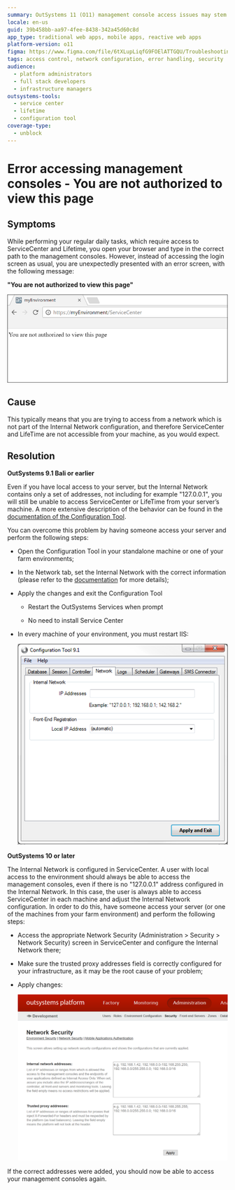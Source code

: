 ```yaml
---
summary: OutSystems 11 (O11) management console access issues may stem from improper Internal Network settings.
locale: en-us
guid: 39b458bb-aa97-4fee-8438-342a45d60c8d
app_type: traditional web apps, mobile apps, reactive web apps
platform-version: o11
figma: https://www.figma.com/file/6tXLupLiqfG9FOElATTGQU/Troubleshooting?node-id=3330:2690
tags: access control, network configuration, error handling, security
audience:
  - platform administrators
  - full stack developers
  - infrastructure managers
outsystems-tools:
  - service center
  - lifetime
  - configuration tool
coverage-type:
  - unblock
---
```


# Error accessing management consoles - You are not authorized to view this page

## Symptoms

While performing your regular daily tasks, which require access to ServiceCenter and Lifetime, you open your browser and type in the correct path to the management consoles. However, instead of accessing the login screen as usual, you are unexpectedly presented with an error screen, with the following message:

**"You are not authorized to view this page"**

![Browser window displaying an error message 'You are not authorized to view this page' when trying to access the OutSystems ServiceCenter.](images/mgmt-console-not-authorized_0.png "Unauthorized Access Error Message")

## Cause

This typically means that you are trying to access from a network which is not part of the Internal Network configuration, and therefore ServiceCenter and LifeTime are not accessible from your machine, as you would  expect.

## Resolution

**OutSystems 9.1 Bali or earlier**

Even if you have local access to your server, but the Internal Network contains only a set of addresses, not including for example "127.0.0.1", you will still be unable to access ServiceCenter or LifeTime from your server’s machine. A more extensive description of the behavior can be found in the [documentation of the Configuration Tool](http://www.outsystems.com/help/configurationtool/9.1/index.htm#t=Network_Tab.htm).

You can overcome this problem by having someone access your server and perform the following steps:

* Open the Configuration Tool in your standalone machine or one of your farm environments;

* In the Network tab, set the Internal Network with the correct information (please refer to the [documentation](http://www.outsystems.com/help/configurationtool/9.1/index.htm#t=Network_Tab.htm) for more details);

* Apply the changes and exit the Configuration Tool

    * Restart the OutSystems Services when prompt

    * No need to install Service Center

* In every machine of your environment, you must restart IIS:
 
    ![OutSystems Configuration Tool window showing the Network tab with options to set Internal Network IP addresses.](images/mgmt-console-not-authorized_1.png "OutSystems Configuration Tool")
 

**OutSystems 10 or later**

The Internal Network is configured in ServiceCenter. A user with local access to the environment should always be able to access the management consoles, even if there is no "127.0.0.1" address configured in the Internal Network. In this case, the user is always able to access ServiceCenter in each machine and adjust the Internal Network configuration. In order to do this, have someone access your server (or one of the machines from your farm environment) and perform the following steps:

* Access the appropriate Network Security (Administration > Security > Network Security) screen in ServiceCenter and configure the Internal Network there;

* Make sure the trusted proxy addresses field is correctly configured for your infrastructure, as it may be the root cause of your problem;

* Apply changes:

    ![OutSystems ServiceCenter Network Security screen with fields for Internal network addresses and Trusted proxy addresses.](images/mgmt-console-not-authorized_2.png "OutSystems ServiceCenter Network Security")
 
If the correct addresses were added, you should now be able to access your management consoles again.


